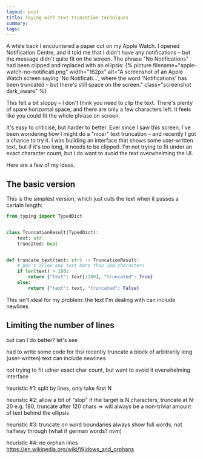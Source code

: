 ```yaml
---
layout: post
title: Toying with text truncation techniques
summary: 
tags: 
---
```


A while back I encountered a paper cut on my Apple Watch.
I opened Notification Centre, and it told me that I didn't have any notifications – but the message didn't quite fit on the screen.
The phrase "No Notifications" had been clipped and replaced with an ellipsis:
{%
  picture
  filename="apple-watch-no-notificati.png"
  width="162px"
  alt="A screenshot of an Apple Watch screen saying 'No Notificati...', where the word 'Notifications' has been truncated – but there's still space on the screen."
  class="screenshot dark_aware"
%}

This felt a bit sloppy – I don't think you need to clip the text.
There's plenty of spare horizontal space, and there are only a few characters left.
It feels like you could fit the whole phrase on screen.

It's easy to criticise, but harder to better.
Ever since I saw this screen, I've been wondering how I might do a "nicer" text truncation – and recently I got a chance to try it.
I was building an interface that shows some user-written text, but if it's too long, it needs to be clipped.
I'm not trying to fit under an exact character count, but I do want to avoid the text overwhelming the UI.

Here are a few of my ideas.

## The basic version

This is the simplest version, which just cuts the text when it passes a certain length:

```python
from typing import TypedDict


class TruncationResult(TypedDict):
    text: str
    truncated: bool


def truncate_text(text: str) -> TruncationResult:
    # Don't allow any text more than 180 characters
    if len(text) > 180:
        return {"text": text[:180], "truncated": True}
    else:
        return {"text": text, "truncated": False}
```

This isn't ideal for my problem: the text I'm dealing with can include newlines

## Limiting the number of lines


but can I do better?
let's see

had to write some code for thsi recently
truncate a block of arbitrarily long (user-written) text
can include newlines

not trying to fit udner exact char count, but want to avoid it overwhelming interface

heuristic #1: split by lines, only take first N

heuristic #2: allow a bit of "slop"
if the target is N characters, truncate at N-20
e.g. 180, truncate after 120 chars
=> will always be a non-trivial amount of text behind the ellipsis

heuristic #3: truncate on word boundaries
always show full words, not halfway through
(what if german words? nvm)

heuristic #4: no orphan lines
https://en.wikipedia.org/wiki/Widows_and_orphans
